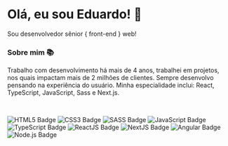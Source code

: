 # Olá, eu sou Eduardo! 🚀
Sou desenvolvedor sênior { front-end } web!

### Sobre mim 📚
Trabalho com desenvolvimento há mais de 4 anos, trabalhei em projetos, nos quais impactam mais de 2 milhões de clientes. Sempre desenvolvo pensando na experiência do usuário. Minha especialidade inclui: React, TypeScript, JavaScript, Sass e Next.js.

<br/>

![HTML5 Badge](https://img.shields.io/badge/HTML-E34F26?logo=html5&logoColor=white)
![CSS3 Badge](https://img.shields.io/badge/CSS-1572B6?logo=css3&logoColor=white)
![SASS Badge](https://img.shields.io/badge/Sass-CC6699?logo=sass&logoColor=white)
![JavaScript Badge](https://shields.io/badge/JavaScript-F7DF1E?logo=JavaScript&logoColor=000)
![TypeScript Badge](https://shields.io/badge/TypeScript-3178C6?logo=TypeScript&logoColor=FFF)
![ReactJS Badge](https://img.shields.io/badge/-React-61DAFB?logo=react&logoColor=white)
![NextJS Badge](https://img.shields.io/badge/Next-ffffff?logo=nextdotjs&logoColor=black)
![Angular Badge](https://img.shields.io/badge/Angular-DD0031?logo=angular&logoColor=white)
![Node.js Badge](https://img.shields.io/badge/Node.js-339933?logo=nodedotjs&logoColor=white)

